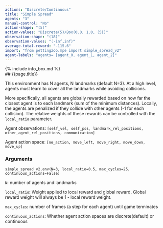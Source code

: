 ```yaml
---
actions: "Discrete/Continuous"
title: "Simple Spread"
agents: "3"
manual-control: "No"
action-shape: "(5)"
action-values: "Discrete(5)/Box(0.0, 1.0, (5))"
observation-shape: "(18)"
observation-values: "(-inf,inf)"
average-total-reward: "-115.6"
import: "from pettingzoo.mpe import simple_spread_v2"
agent-labels: "agents= [agent_0, agent_1, agent_2]"
---
```


<div class="docu-info" markdown="1">
{% include info_box.md %}
</div>

<div class="docu-content" markdown="1">
<div class="appear_big" markdown="1">
## {{page.title}}
</div>




This environment has N agents, N landmarks (default N=3). At a high level, agents must learn to cover all the landmarks while avoiding collisions.

More specifically, all agents are globally rewarded based on how far the closest agent is to each landmark (sum of the minimum distances). Locally, the agents are penalized if they collide with other agents (-1 for each collision). The relative weights of these rewards can be controlled with the `local_ratio` parameter.

Agent observations: `[self_vel, self_pos, landmark_rel_positions, other_agent_rel_positions, communication]`

Agent action space: `[no_action, move_left, move_right, move_down, move_up]`

### Arguments

```
simple_spread_v2.env(N=3, local_ratio=0.5, max_cycles=25, continuous_actions=False)
```



`N`:  number of agents and landmarks

`local_ratio`:  Weight applied to local reward and global reward. Global reward weight will always be 1 - local reward weight.

`max_cycles`:  number of frames (a step for each agent) until game terminates

`continuous_actions`: Whether agent action spaces are discrete(default) or continuous
</div>